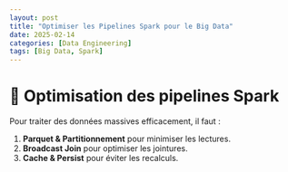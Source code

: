 ```yaml
---
layout: post
title: "Optimiser les Pipelines Spark pour le Big Data"
date: 2025-02-14
categories: [Data Engineering]
tags: [Big Data, Spark]
---
```


# 🚀 Optimisation des pipelines Spark
Pour traiter des données massives efficacement, il faut :
1. **Parquet & Partitionnement** pour minimiser les lectures.  
2. **Broadcast Join** pour optimiser les jointures.  
3. **Cache & Persist** pour éviter les recalculs.  
